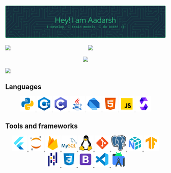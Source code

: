 <!-- Header image with some margin -->
<p align="center" style="margin-bottom: 20px;">
  <img src="assets/headers/github-header-image-v2.png">
</p>

<!-- Github stats and streak side-by-side with equal height and margin using flexbox -->
<div style="display: flex; align-items: stretch; margin-bottom: 20px; ">
  <img src="https://github-readme-stats.vercel.app/api?username=Nailsonseat&show_icons=true&theme=vue-dark&hide_border=true" style="margin-right: 10px;" width="49%">
  <img src="https://streak-stats.demolab.com?user=Nailsonseat&theme=vue-dark&date_format=j%20M%5B%20Y%5D&hide_border=true" style="margin-left: 10px;" width="50%">
</div>

<div align="center" style="display: flex; justify-content: center; align-items: stretch; margin-bottom: 20px;">
  <img src="https://github-readme-stats.vercel.app/api/top-langs/?username=Nailsonseat&layout=compact&theme=vue-dark&hide=Makefile,CMake,PHP,C,tcl,Hack,TypeScript&langs_count=8&hide_border=true">
</div>


<!-- Trophies in a single row with margin using flexbox -->
<div style="display: flex; justify-content: center; margin-bottom: 15px;">
  <img src="https://github-profile-trophy.vercel.app/?username=Nailsonseat&theme=onedark&column=8&" width="100%">
</div>

## Languages

<!-- Language icons in a row with margin -->
<div align="center" style="margin-bottom: 15px;margin-top: 15px">
  <!-- Python Badge -->
  <a href="#">
  <img src = "assets/programming-language-badges/python.svg" height="48" alt="Python">
  </a>
  <!-- C++ Badge -->
  <a href="#">
  <img src = "assets/programming-language-badges/c++.svg" height="48" alt="C++">
  </a>
  <!-- C Badge -->
  <a href="#">
  <img src = "assets/programming-language-badges/c-programming.svg" height="48" alt="C">
  </a>
  <!-- Java Badge -->
  <a href="#">
  <img src = "assets/programming-language-badges/java.svg" height="48" alt="Java">
  </a>
  <!-- Dart Badge -->
  <a href="#">
  <img src = "assets/programming-language-badges/dart.svg" height="48" alt="Dart">
  </a>
  <!-- HTML 5 Badge -->
  <a href="#">
  <img src = "assets/programming-language-badges/html-5.svg" height="48" alt="HTML 5">
  </a>
  <!-- JavaScript Badge -->
  <a href="#">
  <img src = "assets/programming-language-badges/javascript.svg" height="48" alt="JavaScript">
  </a>
  <!-- Solidity Badge -->
  <a href="#">
  <img src = "assets/programming-language-badges/solidity.svg" height="48" alt="Solidity">
  </a>
</div>

## Tools and frameworks

<!-- Language icons in a row with margin -->
<div align="center" style="margin-bottom: 15px;margin-top: 15px">
  <!-- Flutter Badge -->
  <a href="#">
  <img src = "assets/tools-framework-badges/flutter.svg" height="48" alt="Flutter">
  </a>
  <!-- Jupyter Badge -->
  <a href="#">
  <img src = "assets/tools-framework-badges/jupyter.svg" height="48" alt="Jupyter">
  </a>
  <!-- Firebase Badge -->
  <a href="#">
  <img src = "assets/tools-framework-badges/firebase.svg" height="48" alt="Firebase">
  </a>
  <!-- MSQL Badge -->
  <a href="#">
  <img src = "assets/tools-framework-badges/mysql.svg" height="48" alt="My SQL">
  </a>
  <!-- Linux Badge -->
  <a href="#">
  <img src = "assets/tools-framework-badges/linux.svg" height="48" alt="Linux">
  </a>
  <!-- GIT Badge -->
  <a href="#">
  <img src = "assets/tools-framework-badges/git.svg" height="48" alt="GIT">
  </a>
  <!-- Postgres Badge -->
  <a href="#">
  <img src = "assets/tools-framework-badges/postgresql.svg" height="48" alt="Postgres">
  </a>
  <!-- Numpy Badge -->
  <a href="#">
  <img src = "assets/tools-framework-badges/numpy.svg" height="48" alt="Numpy">
  </a>
  <!-- Tensorflow Badge -->
  <a href="#">
  <img src = "assets/tools-framework-badges/tensorflow.svg" height="48" alt="Tensorflow">
  </a>
  <!-- Pandas Badge -->
  <a href="#">
  <img src = "assets/tools-framework-badges/pandas.svg" height="48" alt="Pandas">
  </a>
  <!-- CSS3 Badge -->
  <a href="#">
  <img src = "assets/tools-framework-badges/css3.svg" height="48" alt="CSS3">
  </a>
  <!-- Bootstrap Badge -->
  <a href="#">
  <img src = "assets/tools-framework-badges/bootstrap.svg" height="48" alt="Bootstrap">
  </a>
  <!-- VS code Badge -->
  <a href="#">
  <img src = "assets/tools-framework-badges/vs-studio-code.svg" height="48" alt="VS Code">
  </a>
  <!-- Android Studio Badge -->
  <a href="#">
  <img src = "assets/tools-framework-badges/android-studio.svg" height="48" alt="Android Studio">
  </a>
</div>
